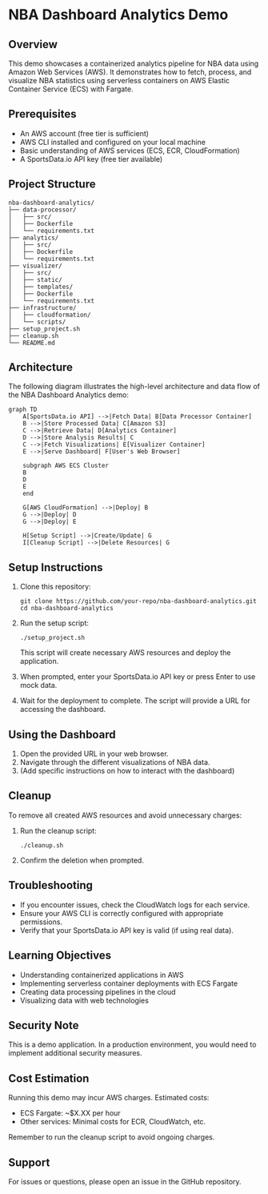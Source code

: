 # NBA Dashboard Analytics Demo

## Overview
This demo showcases a containerized analytics pipeline for NBA data using Amazon Web Services (AWS). It demonstrates how to fetch, process, and visualize NBA statistics using serverless containers on AWS Elastic Container Service (ECS) with Fargate.

## Prerequisites
- An AWS account (free tier is sufficient)
- AWS CLI installed and configured on your local machine
- Basic understanding of AWS services (ECS, ECR, CloudFormation)
- A SportsData.io API key (free tier available)

## Project Structure
```
nba-dashboard-analytics/
├── data-processor/
│   ├── src/
│   ├── Dockerfile
│   └── requirements.txt
├── analytics/
│   ├── src/
│   ├── Dockerfile
│   └── requirements.txt
├── visualizer/
│   ├── src/
│   ├── static/
│   ├── templates/
│   ├── Dockerfile
│   └── requirements.txt
├── infrastructure/
│   ├── cloudformation/
│   └── scripts/
├── setup_project.sh
├── cleanup.sh
└── README.md
```

## Architecture

The following diagram illustrates the high-level architecture and data flow of the NBA Dashboard Analytics demo:

```mermaid
graph TD
    A[SportsData.io API] -->|Fetch Data| B[Data Processor Container]
    B -->|Store Processed Data| C[Amazon S3]
    C -->|Retrieve Data| D[Analytics Container]
    D -->|Store Analysis Results| C
    C -->|Fetch Visualizations| E[Visualizer Container]
    E -->|Serve Dashboard| F[User's Web Browser]
    
    subgraph AWS ECS Cluster
    B
    D
    E
    end
    
    G[AWS CloudFormation] -->|Deploy| B
    G -->|Deploy| D
    G -->|Deploy| E
    
    H[Setup Script] -->|Create/Update| G
    I[Cleanup Script] -->|Delete Resources| G
```

## Setup Instructions

1. Clone this repository:
   ```
   git clone https://github.com/your-repo/nba-dashboard-analytics.git
   cd nba-dashboard-analytics
   ```

2. Run the setup script:
   ```
   ./setup_project.sh
   ```
   This script will create necessary AWS resources and deploy the application.

3. When prompted, enter your SportsData.io API key or press Enter to use mock data.

4. Wait for the deployment to complete. The script will provide a URL for accessing the dashboard.

## Using the Dashboard

1. Open the provided URL in your web browser.
2. Navigate through the different visualizations of NBA data.
3. (Add specific instructions on how to interact with the dashboard)

## Cleanup

To remove all created AWS resources and avoid unnecessary charges:

1. Run the cleanup script:
   ```
   ./cleanup.sh
   ```

2. Confirm the deletion when prompted.

## Troubleshooting

- If you encounter issues, check the CloudWatch logs for each service.
- Ensure your AWS CLI is correctly configured with appropriate permissions.
- Verify that your SportsData.io API key is valid (if using real data).

## Learning Objectives

- Understanding containerized applications in AWS
- Implementing serverless container deployments with ECS Fargate
- Creating data processing pipelines in the cloud
- Visualizing data with web technologies

## Security Note

This is a demo application. In a production environment, you would need to implement additional security measures.

## Cost Estimation

Running this demo may incur AWS charges. Estimated costs:
- ECS Fargate: ~$X.XX per hour
- Other services: Minimal costs for ECR, CloudWatch, etc.

Remember to run the cleanup script to avoid ongoing charges.

## Support

For issues or questions, please open an issue in the GitHub repository.
